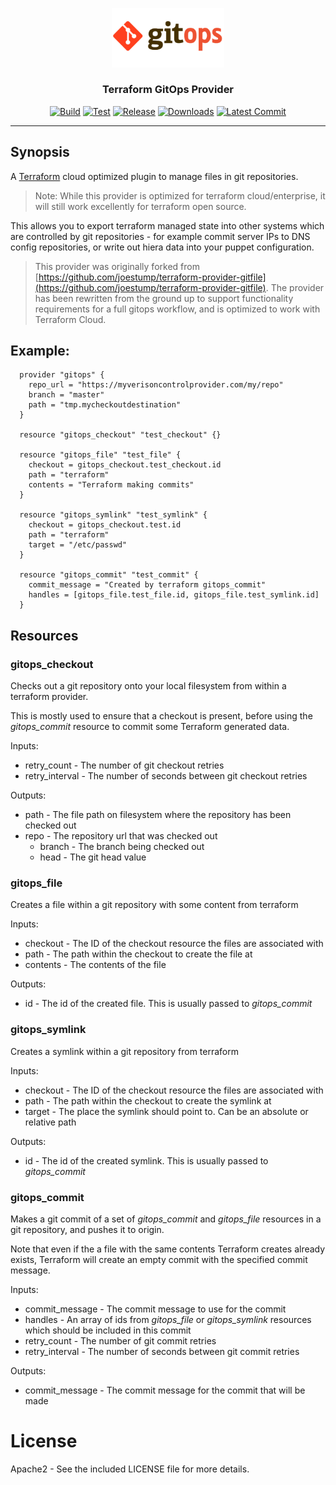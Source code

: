 <p align="center">
  <img src="git.png" alt="gitops provider" width="180"/>

  <h3 align="center">Terraform GitOps Provider</h3>

  <p align="center">
    <a href="https://github.com/tyler-technologies/terraform-provider-gitops/actions?query=workflow%3Abuild"><img alt="Build" src="https://github.com/tyler-technologies/terraform-provider-gitops/workflows/build/badge.svg"></a>
    <a href="https://github.com/tyler-technologies/terraform-provider-gitops/actions?query=workflow%3Atest"><img alt="Test" src="https://github.com/tyler-technologies/terraform-provider-gitops/workflows/test/badge.svg"></a>
    <a href="https://github.com/tyler-technologies/terraform-provider-gitops/releases/latest"><img alt="Release" src="https://img.shields.io/github/v/release/tyler-technologies/terraform-provider-gitops"></a>
    <a href="https://github.com/tyler-technologies/terraform-provider-gitops/releases/latest"><img alt="Downloads" src="https://img.shields.io/github/downloads/tyler-technologies/terraform-provider-gitops/total?color=orange"></a>
    <a href="https://github.com/tyler-technologies/terraform-provider-gitops/tree/checkout-tfe-support"><img alt="Latest Commit" src="https://img.shields.io/github/last-commit/tyler-technologies/terraform-provider-gitops?color=ff69b4"></a>
  </p>
</p>

---

## Synopsis

A [Terraform](http://terraform.io) cloud optimized plugin to manage files in git repositories.
> Note: While this provider is optimized for terraform cloud/enterprise, it will still work excellently for terraform open source. 

This allows you to export terraform managed state into other systems which are controlled
by git repositories - for example commit server IPs to DNS config repositories,
or write out hiera data into your puppet configuration.

> This provider was originally forked from [https://github.com/joestump/terraform-provider-gitfile](https://github.com/joestump/terraform-provider-gitfile). The provider has been rewritten from the ground up to support functionality requirements for a full gitops workflow, and is optimized to work with Terraform Cloud. 

## Example:
```hcl
  provider "gitops" {
    repo_url = "https://myverisoncontrolprovider.com/my/repo"
    branch = "master"
    path = "tmp.mycheckoutdestination"
  }

  resource "gitops_checkout" "test_checkout" {}

  resource "gitops_file" "test_file" {
    checkout = gitops_checkout.test_checkout.id
    path = "terraform"
    contents = "Terraform making commits"
  }

  resource "gitops_symlink" "test_symlink" {
    checkout = gitops_checkout.test.id
    path = "terraform"
    target = "/etc/passwd"
  }

  resource "gitops_commit" "test_commit" {
    commit_message = "Created by terraform gitops_commit"
    handles = [gitops_file.test_file.id, gitops_file.test_symlink.id]
  }
```

## Resources

### gitops_checkout

Checks out a git repository onto your local filesystem from within a terraform provider.

This is mostly used to ensure that a checkout is present, before using the _gitops_commit_
resource to commit some Terraform generated data.

Inputs:
  - retry_count - The number of git checkout retries
  - retry_interval - The number of seconds between git checkout retries
  
Outputs:
  - path - The file path on filesystem where the repository has been checked out
  - repo - The repository url that was checked out
	- branch - The branch being checked out
	- head - The git head value

### gitops_file

Creates a file within a git repository with some content from terraform

Inputs:
  - checkout - The ID of the checkout resource the files are associated with
  - path - The path within the checkout to create the file at
  - contents - The contents of the file

Outputs:
  - id - The id of the created file. This is usually passed to _gitops_commit_

### gitops_symlink

Creates a symlink within a git repository from terraform

Inputs:
  - checkout - The ID of the checkout resource the files are associated with
  - path - The path within the checkout to create the symlink at
  - target - The place the symlink should point to. Can be an absolute or relative path

Outputs:
  - id - The id of the created symlink. This is usually passed to _gitops_commit_

### gitops_commit

Makes a git commit of a set of _gitops_commit_ and _gitops_file_ resources in a git
repository, and pushes it to origin.

Note that even if the a file with the same contents Terraform creates already exists,
Terraform will create an empty commit with the specified commit message.

Inputs:
  - commit_message - The commit message to use for the commit
  - handles - An array of ids from _gitops_file_ or _gitops_symlink_ resources which should be included in this commit
  - retry_count - The number of git commit retries
  - retry_interval - The number of seconds between git commit retries

Outputs:
  - commit_message - The commit message for the commit that will be made

# License

Apache2 - See the included LICENSE file for more details.

